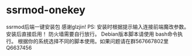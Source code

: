 # ssrmod-onekey
ssrmod后端一键安装包
感谢glzjin!
PS:
安装时根据提示输入连接前端魔改参数。安装后直接启用！
防火墙需要自行放行。
Debian版本脚本请使用 bash命令执行。
根据你的系统选择不同的脚本使用。如果问题请在群567667802里Q6637456
